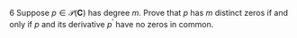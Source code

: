 6 Suppose $p \in \mathcal{P}(\mathbf{C})$ has degree $m$. Prove that $p$ has $m$ distinct zeros if and only if $p$ and its derivative $p^{\prime}$ have no zeros in common.
